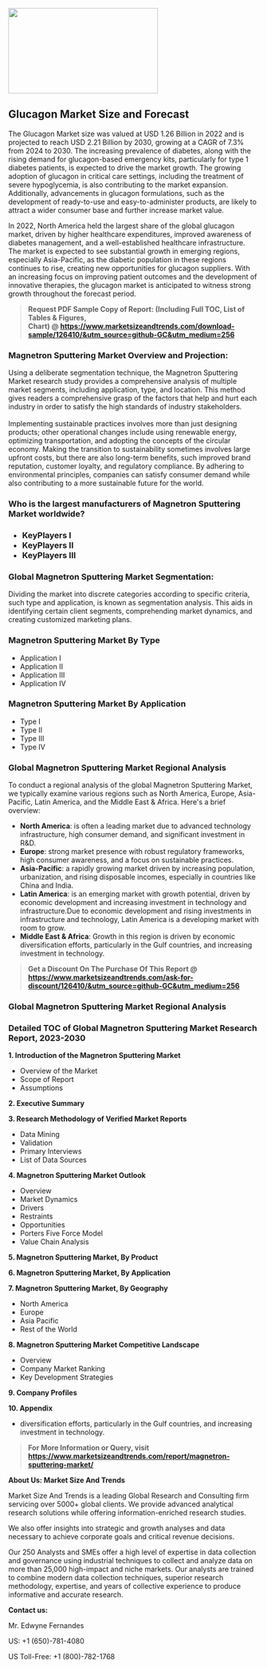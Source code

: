 <p><img class="alignnone size-medium wp-image-20088" src="https://ffe5etoiles.com/wp-content/uploads/2024/12/MST1-300x171.png" alt="" width="300" height="171" /></p><h2>Glucagon Market Size and Forecast</h2><p>The Glucagon Market size was valued at USD 1.26 Billion in 2022 and is projected to reach USD 2.21 Billion by 2030, growing at a CAGR of 7.3% from 2024 to 2030. The increasing prevalence of diabetes, along with the rising demand for glucagon-based emergency kits, particularly for type 1 diabetes patients, is expected to drive the market growth. The growing adoption of glucagon in critical care settings, including the treatment of severe hypoglycemia, is also contributing to the market expansion. Additionally, advancements in glucagon formulations, such as the development of ready-to-use and easy-to-administer products, are likely to attract a wider consumer base and further increase market value.</p><p>In 2022, North America held the largest share of the global glucagon market, driven by higher healthcare expenditures, improved awareness of diabetes management, and a well-established healthcare infrastructure. The market is expected to see substantial growth in emerging regions, especially Asia-Pacific, as the diabetic population in these regions continues to rise, creating new opportunities for glucagon suppliers. With an increasing focus on improving patient outcomes and the development of innovative therapies, the glucagon market is anticipated to witness strong growth throughout the forecast period.</p></p><blockquote id="" class=""><strong>Request PDF Sample Copy of Report: (Including Full TOC, List of Tables &amp; Figures, Chart)&nbsp;@&nbsp;<strong><a href="https://www.marketsizeandtrends.com/download-sample/126410/&utm_source=github-GC&utm_medium=256" target="_blank">https://www.marketsizeandtrends.com/download-sample/126410/&utm_source=github-GC&utm_medium=256</a></strong></strong></blockquote><h3 id="" class="">Magnetron Sputtering Market&nbsp;Overview and Projection:</h3><p id="" class="">Using a deliberate segmentation technique, the Magnetron Sputtering Market research study provides a comprehensive analysis of multiple market segments, including application, type, and location. This method gives readers a comprehensive grasp of the factors that help and hurt each industry in order to satisfy the high standards of industry stakeholders. <br /> <br />Implementing sustainable practices involves more than just designing products; other operational changes include using renewable energy, optimizing transportation, and adopting the concepts of the circular economy. Making the transition to sustainability sometimes involves large upfront costs, but there are also long-term benefits, such improved brand reputation, customer loyalty, and regulatory compliance. By adhering to environmental principles, companies can satisfy consumer demand while also contributing to a more sustainable future for the world.</p><h3 id="" class="">Who is the largest manufacturers of&nbsp;Magnetron Sputtering Market worldwide?</h3><h3 class=""><p><ul><li>KeyPlayers I </li><li> KeyPlayers II </li><li> KeyPlayers III</li></ul></p></h3><h3 id="" class="">Global&nbsp;Magnetron Sputtering Market Segmentation:</h3><p id="" class="">Dividing the market into discrete categories according to specific criteria, such type and application, is known as segmentation analysis. This aids in identifying certain client segments, comprehending market dynamics, and creating customized marketing plans.</p><h3 id="" class="">Magnetron Sputtering Market&nbsp;By Type</h3><p><p><ul><li>Application I </li><li> Application II </li><li> Application III </li><li> Application IV</p></li></ul></p></p><h3 id="" class="">Magnetron Sputtering Market&nbsp;By Application</h3><p class=""><p><ul><li>Type I </li><li> Type II </li><li> Type III </li><li> Type IV</li></ul></p></p><h3 id="" class="">Global Magnetron Sputtering Market Regional Analysis</h3><p id="" class="">To conduct a regional analysis of the global Magnetron Sputtering Market, we typically examine various regions such as North America, Europe, Asia-Pacific, Latin America, and the Middle East &amp; Africa. Here's a brief overview:</p><ul><li><strong>North America</strong>: is often a leading market due to advanced technology infrastructure, high consumer demand, and significant investment in R&amp;D.</li><li><strong>Europe</strong>: strong market presence with robust regulatory frameworks, high consumer awareness, and a focus on sustainable practices.</li><li><strong>Asia-Pacific</strong>: a rapidly growing market driven by increasing population, urbanization, and rising disposable incomes, especially in countries like China and India.</li><li><strong>Latin America</strong>: is an emerging market with growth potential, driven by economic development and increasing investment in technology and infrastructure.Due to economic development and rising investments in infrastructure and technology, Latin America is a developing market with room to grow.</li><li><strong>Middle East &amp; Africa</strong>: Growth in this region is driven by economic diversification efforts, particularly in the Gulf countries, and increasing investment in technology.</li></ul><blockquote id="" class=""><strong>Get a Discount On The Purchase Of This Report @ <strong><a href="https://www.marketsizeandtrends.com/ask-for-discount/126410/&utm_source=github-GC&utm_medium=256" target="_blank">https://www.marketsizeandtrends.com/ask-for-discount/126410/&utm_source=github-GC&utm_medium=256</a></strong></strong></blockquote><h3 id="" class="">Global Magnetron Sputtering Market Regional Analysis</h3><h3 id="" class="">Detailed TOC of Global Magnetron Sputtering Market Research Report, 2023-2030</h3><p id="" class=""><strong>1. Introduction of the Magnetron Sputtering Market</strong></p><ul><li>Overview of the Market</li><li>Scope of Report</li><li>Assumptions</li></ul><p id="" class=""><strong>2. Executive Summary</strong></p><p id="" class=""><strong>3. Research Methodology of Verified Market Reports</strong></p><ul><li>Data Mining</li><li>Validation</li><li>Primary Interviews</li><li>List of Data Sources</li></ul><p id="" class=""><strong>4. Magnetron Sputtering Market Outlook</strong></p><ul><li>Overview</li><li>Market Dynamics</li><li>Drivers</li><li>Restraints</li><li>Opportunities</li><li>Porters Five Force Model</li><li>Value Chain Analysis</li></ul><p id="" class=""><strong>5. Magnetron Sputtering Market, By Product</strong></p><p id="" class=""><strong>6. Magnetron Sputtering Market, By Application</strong></p><p id="" class=""><strong>7. Magnetron Sputtering Market, By Geography</strong></p><ul><li>North America</li><li>Europe</li><li>Asia Pacific</li><li>Rest of the World</li></ul><p id="" class=""><strong>8. Magnetron Sputtering Market Competitive Landscape</strong></p><ul><li>Overview</li><li>Company Market Ranking</li><li>Key Development Strategies</li></ul><p id="" class=""><strong>9. Company Profiles</strong></p><p id="" class=""><strong>10. Appendix</strong></p><ul><li>diversification efforts, particularly in the Gulf countries, and increasing investment in technology.</li></ul><blockquote id="" class=""><strong>For More Information or Query, visit <strong><strong><a href="https://www.marketsizeandtrends.com/report/magnetron-sputtering-market/" target="_blank">https://www.marketsizeandtrends.com/report/magnetron-sputtering-market/</a></strong></strong></strong></blockquote><p id="" class=""><strong>About Us: Market Size And Trends</strong></p><p id="" class="">Market Size And Trends is a leading Global Research and Consulting firm servicing over 5000+ global clients. We provide advanced analytical research solutions while offering information-enriched research studies.</p><p id="" class="">We also offer insights into strategic and growth analyses and data necessary to achieve corporate goals and critical revenue decisions.</p><p id="" class="">Our 250 Analysts and SMEs offer a high level of expertise in data collection and governance using industrial techniques to collect and analyze data on more than 25,000 high-impact and niche markets. Our analysts are trained to combine modern data collection techniques, superior research methodology, expertise, and years of collective experience to produce informative and accurate research.</p><p id="" class=""><strong>Contact us:</strong></p><p id="" class="">Mr. Edwyne Fernandes</p><p id="" class="">US: +1 (650)-781-4080</p><p id="" class="">US Toll-Free: +1 (800)-782-1768</p>
